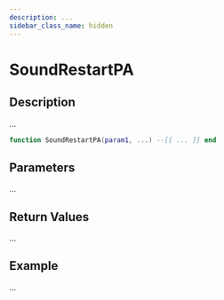 ```yaml
---
description: ...
sidebar_class_name: hidden
---
```


# SoundRestartPA

## Description

...

```lua
function SoundRestartPA(param1, ...) --[[ ... ]] end
```

## Parameters

...

## Return Values

...

## Example

...

